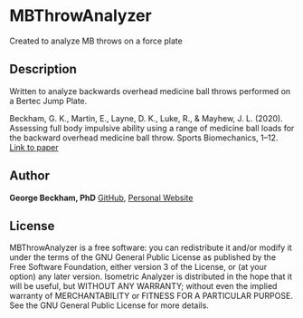 # MBThrowAnalyzer
 Created to analyze MB throws on a force plate

## Description

Written to analyze backwards overhead medicine ball throws performed on a Bertec Jump Plate.

Beckham, G. K., Martin, E., Layne, D. K., Luke, R., & Mayhew, J. L. (2020). Assessing full body impulsive ability using a range of medicine ball loads for the backward overhead medicine ball throw. Sports Biomechanics, 1–12. [Link to paper](https://www.tandfonline.com/doi/abs/10.1080/14763141.2020.1797149)

## Author

**George Beckham, PhD**  [GitHub](https://github.com/ExcellentSport), [Personal Website](https://www.georgebeckham.com)  

## License

MBThrowAnalyzer is a free software: you can redistribute it and/or modify it under the terms of the GNU General Public License as published by the Free Software Foundation, either version 3 of the License, or (at your option) any later version. Isometric Analyzer is distributed in the hope that it will be useful, but WITHOUT ANY WARRANTY; without even the implied warranty of MERCHANTABILITY or FITNESS FOR A PARTICULAR PURPOSE. See the GNU General Public License for more details.